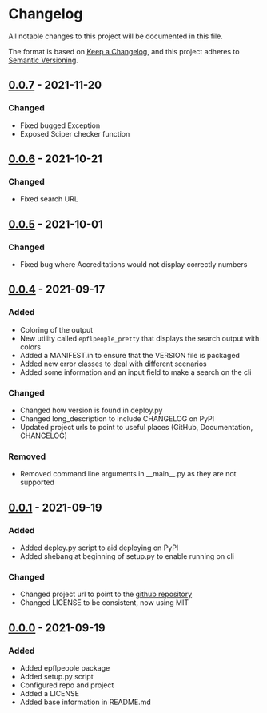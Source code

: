 # Changelog
All notable changes to this project will be documented in this file.

The format is based on [Keep a Changelog](https://keepachangelog.com/en/1.0.0/),
and this project adheres to [Semantic Versioning](https://semver.org/spec/v2.0.0.html).


[comment]: <> (## [Unreleased])

[comment]: <> (### Added)

[comment]: <> (### Changed)

[comment]: <> (### Removed)


## [0.0.7] - 2021-11-20

### Changed
- Fixed bugged Exception
- Exposed Sciper checker function


## [0.0.6] - 2021-10-21

### Changed
- Fixed search URL


## [0.0.5] - 2021-10-01

### Changed
- Fixed bug where Accreditations would not display correctly numbers

## [0.0.4] - 2021-09-17
### Added
- Coloring of the output
- New utility called `epflpeople_pretty` that displays the search output with colors
- Added a MANIFEST.in to ensure that the VERSION file is packaged
- Added new error classes to deal with different scenarios
- Added some information and an input field to make a search on the cli

### Changed
- Changed how version is found in deploy.py
- Changed long_description to include CHANGELOG on PyPI
- Updated project urls to point to useful places (GitHub, Documentation, CHANGELOG)

### Removed
- Removed command line arguments in \_\_main\_\_.py as they are not supported


## [0.0.1] - 2021-09-19
### Added
- Added deploy.py script to aid deploying on PyPI
- Added shebang at beginning of setup.py to enable running on cli

### Changed
- Changed project url to point to the [github repository][REPO]
- Changed LICENSE to be consistent, now using MIT


## [0.0.0] - 2021-09-19
### Added
- Added epflpeople package
- Added setup.py script
- Configured repo and project
- Added a LICENSE
- Added base information in README.md



[Unreleased]: https://github.com/spaenleh/epfl-people-api/compare/v0.0.7...HEAD
[0.0.7]: https://github.com/spaenleh/epfl-people-api/compare/v0.0.6...v0.0.7
[0.0.6]: https://github.com/spaenleh/epfl-people-api/compare/v0.0.5...v0.0.6
[0.0.5]: https://github.com/spaenleh/epfl-people-api/compare/v0.0.4...v0.0.5
[0.0.4]: https://github.com/spaenleh/epfl-people-api/compare/v0.0.1...v0.0.4
[0.0.1]: https://github.com/spaenleh/epfl-people-api/compare/v0.0.0...v0.0.1
[0.0.0]: https://github.com/spaenleh/epfl-people-api/releases/tag/v0.0.0

[REPO]: https://github.com/spaenleh/epfl-people-api
